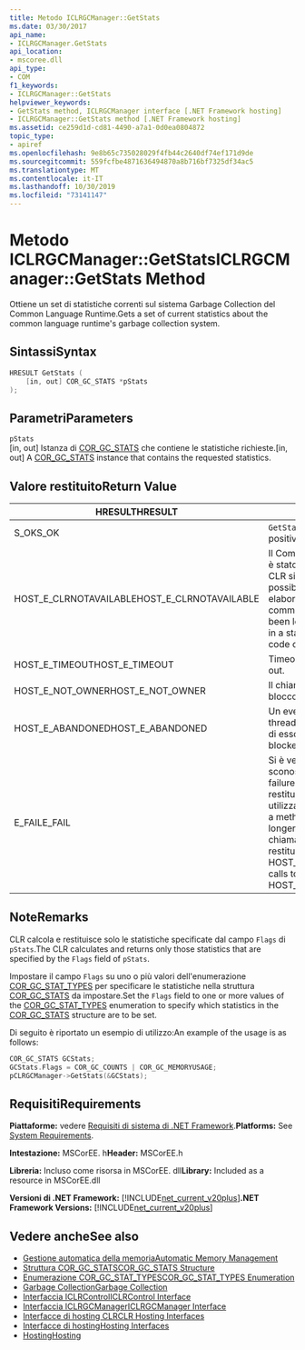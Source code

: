 ```yaml
---
title: Metodo ICLRGCManager::GetStats
ms.date: 03/30/2017
api_name:
- ICLRGCManager.GetStats
api_location:
- mscoree.dll
api_type:
- COM
f1_keywords:
- ICLRGCManager::GetStats
helpviewer_keywords:
- GetStats method, ICLRGCManager interface [.NET Framework hosting]
- ICLRGCManager::GetStats method [.NET Framework hosting]
ms.assetid: ce259d1d-cd81-4490-a7a1-0d0ea0804872
topic_type:
- apiref
ms.openlocfilehash: 9e8b65c735028029f4fb44c2640df74ef171d9de
ms.sourcegitcommit: 559fcfbe4871636494870a8b716bf7325df34ac5
ms.translationtype: MT
ms.contentlocale: it-IT
ms.lasthandoff: 10/30/2019
ms.locfileid: "73141147"
---
```

# <a name="iclrgcmanagergetstats-method"></a><span data-ttu-id="5dd1d-102">Metodo ICLRGCManager::GetStats</span><span class="sxs-lookup"><span data-stu-id="5dd1d-102">ICLRGCManager::GetStats Method</span></span>
<span data-ttu-id="5dd1d-103">Ottiene un set di statistiche correnti sul sistema Garbage Collection del Common Language Runtime.</span><span class="sxs-lookup"><span data-stu-id="5dd1d-103">Gets a set of current statistics about the common language runtime's garbage collection system.</span></span>  
  
## <a name="syntax"></a><span data-ttu-id="5dd1d-104">Sintassi</span><span class="sxs-lookup"><span data-stu-id="5dd1d-104">Syntax</span></span>  
  
```cpp  
HRESULT GetStats (  
    [in, out] COR_GC_STATS *pStats  
);  
```  
  
## <a name="parameters"></a><span data-ttu-id="5dd1d-105">Parametri</span><span class="sxs-lookup"><span data-stu-id="5dd1d-105">Parameters</span></span>  
 `pStats`  
 <span data-ttu-id="5dd1d-106">[in, out] Istanza di [COR_GC_STATS](../../../../docs/framework/unmanaged-api/hosting/cor-gc-stats-structure.md) che contiene le statistiche richieste.</span><span class="sxs-lookup"><span data-stu-id="5dd1d-106">[in, out] A [COR_GC_STATS](../../../../docs/framework/unmanaged-api/hosting/cor-gc-stats-structure.md) instance that contains the requested statistics.</span></span>  
  
## <a name="return-value"></a><span data-ttu-id="5dd1d-107">Valore restituito</span><span class="sxs-lookup"><span data-stu-id="5dd1d-107">Return Value</span></span>  
  
|<span data-ttu-id="5dd1d-108">HRESULT</span><span class="sxs-lookup"><span data-stu-id="5dd1d-108">HRESULT</span></span>|<span data-ttu-id="5dd1d-109">Descrizione</span><span class="sxs-lookup"><span data-stu-id="5dd1d-109">Description</span></span>|  
|-------------|-----------------|  
|<span data-ttu-id="5dd1d-110">S_OK</span><span class="sxs-lookup"><span data-stu-id="5dd1d-110">S_OK</span></span>|<span data-ttu-id="5dd1d-111">`GetStats` ha restituito un esito positivo.</span><span class="sxs-lookup"><span data-stu-id="5dd1d-111">`GetStats` returned successfully.</span></span>|  
|<span data-ttu-id="5dd1d-112">HOST_E_CLRNOTAVAILABLE</span><span class="sxs-lookup"><span data-stu-id="5dd1d-112">HOST_E_CLRNOTAVAILABLE</span></span>|<span data-ttu-id="5dd1d-113">Il Common Language Runtime (CLR) non è stato caricato in un processo oppure CLR si trova in uno stato in cui non è possibile eseguire codice gestito o elaborare la chiamata correttamente.</span><span class="sxs-lookup"><span data-stu-id="5dd1d-113">The common language runtime (CLR) has not been loaded into a process, or the CLR is in a state in which it cannot run managed code or process the call successfully.</span></span>|  
|<span data-ttu-id="5dd1d-114">HOST_E_TIMEOUT</span><span class="sxs-lookup"><span data-stu-id="5dd1d-114">HOST_E_TIMEOUT</span></span>|<span data-ttu-id="5dd1d-115">Timeout della chiamata.</span><span class="sxs-lookup"><span data-stu-id="5dd1d-115">The call timed out.</span></span>|  
|<span data-ttu-id="5dd1d-116">HOST_E_NOT_OWNER</span><span class="sxs-lookup"><span data-stu-id="5dd1d-116">HOST_E_NOT_OWNER</span></span>|<span data-ttu-id="5dd1d-117">Il chiamante non è il proprietario del blocco.</span><span class="sxs-lookup"><span data-stu-id="5dd1d-117">The caller does not own the lock.</span></span>|  
|<span data-ttu-id="5dd1d-118">HOST_E_ABANDONED</span><span class="sxs-lookup"><span data-stu-id="5dd1d-118">HOST_E_ABANDONED</span></span>|<span data-ttu-id="5dd1d-119">Un evento è stato annullato mentre un thread bloccato o Fiber era in attesa su di esso.</span><span class="sxs-lookup"><span data-stu-id="5dd1d-119">An event was canceled while a blocked thread or fiber was waiting on it.</span></span>|  
|<span data-ttu-id="5dd1d-120">E_FAIL</span><span class="sxs-lookup"><span data-stu-id="5dd1d-120">E_FAIL</span></span>|<span data-ttu-id="5dd1d-121">Si è verificato un errore irreversibile sconosciuto.</span><span class="sxs-lookup"><span data-stu-id="5dd1d-121">An unknown catastrophic failure occurred.</span></span> <span data-ttu-id="5dd1d-122">Dopo che un metodo restituisce E_FAIL, CLR non è più utilizzabile all'interno del processo.</span><span class="sxs-lookup"><span data-stu-id="5dd1d-122">After a method returns E_FAIL, the CLR is no longer usable within the process.</span></span> <span data-ttu-id="5dd1d-123">Le chiamate successive ai metodi di hosting restituiscono HOST_E_CLRNOTAVAILABLE.</span><span class="sxs-lookup"><span data-stu-id="5dd1d-123">Subsequent calls to hosting methods return HOST_E_CLRNOTAVAILABLE.</span></span>|  
  
## <a name="remarks"></a><span data-ttu-id="5dd1d-124">Note</span><span class="sxs-lookup"><span data-stu-id="5dd1d-124">Remarks</span></span>  
 <span data-ttu-id="5dd1d-125">CLR calcola e restituisce solo le statistiche specificate dal campo `Flags` di `pStats`.</span><span class="sxs-lookup"><span data-stu-id="5dd1d-125">The CLR calculates and returns only those statistics that are specified by the `Flags` field of `pStats`.</span></span>  
  
 <span data-ttu-id="5dd1d-126">Impostare il campo `Flags` su uno o più valori dell'enumerazione [COR_GC_STAT_TYPES](../../../../docs/framework/unmanaged-api/hosting/cor-gc-stat-types-enumeration.md) per specificare le statistiche nella struttura [COR_GC_STATS](../../../../docs/framework/unmanaged-api/hosting/cor-gc-stats-structure.md) da impostare.</span><span class="sxs-lookup"><span data-stu-id="5dd1d-126">Set the `Flags` field to one or more values of the [COR_GC_STAT_TYPES](../../../../docs/framework/unmanaged-api/hosting/cor-gc-stat-types-enumeration.md) enumeration to specify which statistics in the [COR_GC_STATS](../../../../docs/framework/unmanaged-api/hosting/cor-gc-stats-structure.md) structure are to be set.</span></span>  
  
 <span data-ttu-id="5dd1d-127">Di seguito è riportato un esempio di utilizzo:</span><span class="sxs-lookup"><span data-stu-id="5dd1d-127">An example of the usage is as follows:</span></span>  
  
```cpp  
COR_GC_STATS GCStats;  
GCStats.Flags = COR_GC_COUNTS | COR_GC_MEMORYUSAGE;  
pCLRGCManager->GetStats(&GCStats);  
```  
  
## <a name="requirements"></a><span data-ttu-id="5dd1d-128">Requisiti</span><span class="sxs-lookup"><span data-stu-id="5dd1d-128">Requirements</span></span>  
 <span data-ttu-id="5dd1d-129">**Piattaforme:** vedere [Requisiti di sistema di .NET Framework](../../../../docs/framework/get-started/system-requirements.md).</span><span class="sxs-lookup"><span data-stu-id="5dd1d-129">**Platforms:** See [System Requirements](../../../../docs/framework/get-started/system-requirements.md).</span></span>  
  
 <span data-ttu-id="5dd1d-130">**Intestazione:** MSCorEE. h</span><span class="sxs-lookup"><span data-stu-id="5dd1d-130">**Header:** MSCorEE.h</span></span>  
  
 <span data-ttu-id="5dd1d-131">**Libreria:** Incluso come risorsa in MSCorEE. dll</span><span class="sxs-lookup"><span data-stu-id="5dd1d-131">**Library:** Included as a resource in MSCorEE.dll</span></span>  
  
 <span data-ttu-id="5dd1d-132">**Versioni di .NET Framework:** [!INCLUDE[net_current_v20plus](../../../../includes/net-current-v20plus-md.md)]</span><span class="sxs-lookup"><span data-stu-id="5dd1d-132">**.NET Framework Versions:** [!INCLUDE[net_current_v20plus](../../../../includes/net-current-v20plus-md.md)]</span></span>  
  
## <a name="see-also"></a><span data-ttu-id="5dd1d-133">Vedere anche</span><span class="sxs-lookup"><span data-stu-id="5dd1d-133">See also</span></span>

- [<span data-ttu-id="5dd1d-134">Gestione automatica della memoria</span><span class="sxs-lookup"><span data-stu-id="5dd1d-134">Automatic Memory Management</span></span>](../../../standard/automatic-memory-management.md)
- [<span data-ttu-id="5dd1d-135">Struttura COR_GC_STATS</span><span class="sxs-lookup"><span data-stu-id="5dd1d-135">COR_GC_STATS Structure</span></span>](../../../../docs/framework/unmanaged-api/hosting/cor-gc-stats-structure.md)
- [<span data-ttu-id="5dd1d-136">Enumerazione COR_GC_STAT_TYPES</span><span class="sxs-lookup"><span data-stu-id="5dd1d-136">COR_GC_STAT_TYPES Enumeration</span></span>](../../../../docs/framework/unmanaged-api/hosting/cor-gc-stat-types-enumeration.md)
- [<span data-ttu-id="5dd1d-137">Garbage Collection</span><span class="sxs-lookup"><span data-stu-id="5dd1d-137">Garbage Collection</span></span>](../../../standard/garbage-collection/index.md)
- [<span data-ttu-id="5dd1d-138">Interfaccia ICLRControl</span><span class="sxs-lookup"><span data-stu-id="5dd1d-138">ICLRControl Interface</span></span>](../../../../docs/framework/unmanaged-api/hosting/iclrcontrol-interface.md)
- [<span data-ttu-id="5dd1d-139">Interfaccia ICLRGCManager</span><span class="sxs-lookup"><span data-stu-id="5dd1d-139">ICLRGCManager Interface</span></span>](../../../../docs/framework/unmanaged-api/hosting/iclrgcmanager-interface.md)
- [<span data-ttu-id="5dd1d-140">Interfacce di hosting CLR</span><span class="sxs-lookup"><span data-stu-id="5dd1d-140">CLR Hosting Interfaces</span></span>](../../../../docs/framework/unmanaged-api/hosting/clr-hosting-interfaces.md)
- [<span data-ttu-id="5dd1d-141">Interfacce di hosting</span><span class="sxs-lookup"><span data-stu-id="5dd1d-141">Hosting Interfaces</span></span>](../../../../docs/framework/unmanaged-api/hosting/hosting-interfaces.md)
- [<span data-ttu-id="5dd1d-142">Hosting</span><span class="sxs-lookup"><span data-stu-id="5dd1d-142">Hosting</span></span>](../../../../docs/framework/unmanaged-api/hosting/index.md)

